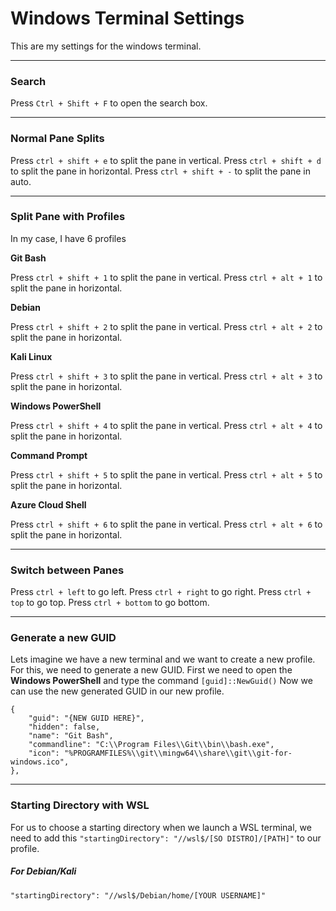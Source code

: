 
# Windows Terminal Settings

This are my settings for the windows terminal.

---
### Search

Press `Ctrl + Shift + F` to open the search box.

---
### Normal Pane Splits

Press `ctrl + shift + e` to split the pane in vertical.
Press `ctrl + shift + d` to split the pane in horizontal.
Press `ctrl + shift + -` to split the pane in auto.

---
### Split Pane with Profiles

In my case, I have 6 profiles

**Git Bash**

Press `ctrl + shift + 1` to split the pane in vertical.
Press `ctrl + alt + 1` to split the pane in horizontal.

**Debian**

Press `ctrl + shift + 2` to split the pane in vertical.
Press `ctrl + alt + 2` to split the pane in horizontal.

**Kali Linux**

Press `ctrl + shift + 3` to split the pane in vertical.
Press `ctrl + alt + 3` to split the pane in horizontal.

**Windows PowerShell**

Press `ctrl + shift + 4` to split the pane in vertical.
Press `ctrl + alt + 4` to split the pane in horizontal.

**Command Prompt**

Press `ctrl + shift + 5` to split the pane in vertical.
Press `ctrl + alt + 5` to split the pane in horizontal.

**Azure Cloud Shell**

Press `ctrl + shift + 6` to split the pane in vertical.
Press `ctrl + alt + 6` to split the pane in horizontal.

---
### Switch between Panes

Press `ctrl + left` to go left.
Press `ctrl + right` to go right.
Press `ctrl + top` to go top.
Press `ctrl + bottom` to go bottom.

---
### Generate a new GUID

Lets imagine we have a new terminal and we want to create a new profile.
For this, we need to generate a new GUID.
First we need to open the **Windows PowerShell** and type the command `[guid]::NewGuid()`
Now we can use the new generated GUID in our new profile.

````
{
	"guid": "{NEW GUID HERE}",
	"hidden": false,
	"name": "Git Bash",
	"commandline": "C:\\Program Files\\Git\\bin\\bash.exe",
	"icon": "%PROGRAMFILES%\\git\\mingw64\\share\\git\\git-for-windows.ico",
},
````

---
### Starting Directory with WSL

For us to choose a starting directory when we launch a WSL terminal, we need to add this `"startingDirectory": "//wsl$/[SO DISTRO]/[PATH]"` to our profile.

##### For Debian/Kali
````
"startingDirectory": "//wsl$/Debian/home/[YOUR USERNAME]"
````
